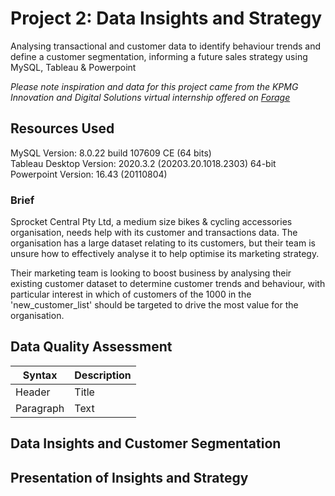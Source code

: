 # Project 2: Data Insights and Strategy

Analysing transactional and customer data to identify behaviour trends and define a customer segmentation, informing a future sales strategy using MySQL, Tableau & Powerpoint

*Please note inspiration and data for this project came from the KPMG Innovation and Digital Solutions virtual internship offered on [Forage](https://www.theforage.com)*



## Resources Used
MySQL Version: 8.0.22 build 107609 CE (64 bits)  
Tableau Desktop Version: 2020.3.2 (20203.20.1018.2303) 64-bit  
Powerpoint Version: 16.43 (20110804)


### Brief

Sprocket Central Pty Ltd, a medium size bikes & cycling accessories organisation, needs help with its customer and transactions data. The organisation has a large dataset relating to its customers, but their team is unsure how to effectively analyse it to help optimise its marketing strategy.

Their marketing team is looking to boost business by analysing their existing customer dataset to determine customer trends and behaviour, with particular interest in which of customers of the 1000 in the 'new_customer_list' should be targeted to drive the most value for the organisation.

## Data Quality Assessment

| Syntax      | Description |
| ----------- | ----------- |
| Header      | Title       |
| Paragraph   | Text        |


## Data Insights and Customer Segmentation

## Presentation of Insights and Strategy
